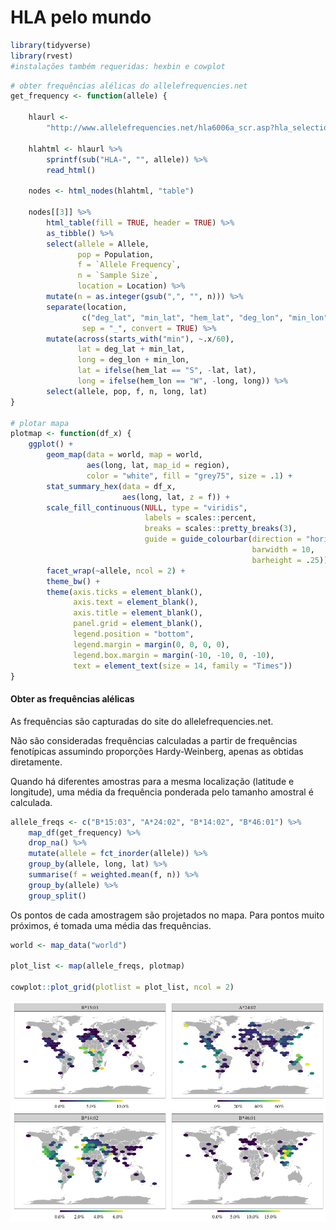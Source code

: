 HLA pelo mundo
================

``` r
library(tidyverse)
library(rvest)
#instalações também requeridas: hexbin e cowplot
```

``` r
# obter frequências alélicas do allelefrequencies.net
get_frequency <- function(allele) {
    
    hlaurl <- 
        "http://www.allelefrequencies.net/hla6006a_scr.asp?hla_selection=%s"

    hlahtml <- hlaurl %>%
        sprintf(sub("HLA-", "", allele)) %>%
        read_html()
    
    nodes <- html_nodes(hlahtml, "table")
    
    nodes[[3]] %>%
        html_table(fill = TRUE, header = TRUE) %>%
        as_tibble() %>%
        select(allele = Allele, 
               pop = Population, 
               f = `Allele Frequency`,
               n = `Sample Size`,
               location = Location) %>%
        mutate(n = as.integer(gsub(",", "", n))) %>%
        separate(location, 
                c("deg_lat", "min_lat", "hem_lat", "deg_lon", "min_lon", "hem_lon"), 
                sep = "_", convert = TRUE) %>%
        mutate(across(starts_with("min"), ~.x/60),
               lat = deg_lat + min_lat,
               long = deg_lon + min_lon,
               lat = ifelse(hem_lat == "S", -lat, lat),
               long = ifelse(hem_lon == "W", -long, long)) %>%
        select(allele, pop, f, n, long, lat)
}

# plotar mapa
plotmap <- function(df_x) {
    ggplot() +
        geom_map(data = world, map = world,
                 aes(long, lat, map_id = region),
                 color = "white", fill = "grey75", size = .1) +
        stat_summary_hex(data = df_x, 
                         aes(long, lat, z = f)) +
        scale_fill_continuous(NULL, type = "viridis",
                              labels = scales::percent,
                              breaks = scales::pretty_breaks(3),
                              guide = guide_colourbar(direction = "horizontal",
                                                      barwidth = 10,
                                                      barheight = .25)) +
        facet_wrap(~allele, ncol = 2) +
        theme_bw() +
        theme(axis.ticks = element_blank(),
              axis.text = element_blank(),
              axis.title = element_blank(),
              panel.grid = element_blank(),
              legend.position = "bottom",
              legend.margin = margin(0, 0, 0, 0),
              legend.box.margin = margin(-10, -10, 0, -10),
              text = element_text(size = 14, family = "Times"))
}
```

#### Obter as frequências alélicas

As frequências são capturadas do site do allelefrequencies.net.

Não são consideradas frequências calculadas a partir de frequências
fenotípicas assumindo proporções Hardy-Weinberg, apenas as obtidas
diretamente.

Quando há diferentes amostras para a mesma localização (latitude e
longitude), uma média da frequência ponderada pelo tamanho amostral é
calculada.

``` r
allele_freqs <- c("B*15:03", "A*24:02", "B*14:02", "B*46:01") %>%
    map_df(get_frequency) %>%
    drop_na() %>%
    mutate(allele = fct_inorder(allele)) %>%
    group_by(allele, long, lat) %>%
    summarise(f = weighted.mean(f, n)) %>%
    group_by(allele) %>%
    group_split()
```

Os pontos de cada amostragem são projetados no mapa. Para pontos muito
próximos, é tomada uma média das frequências.

``` r
world <- map_data("world")

plot_list <- map(allele_freqs, plotmap)

cowplot::plot_grid(plotlist = plot_list, ncol = 2)
```

![](HLApeloMundo_files/figure-gfm/plot-1.png)<!-- -->
